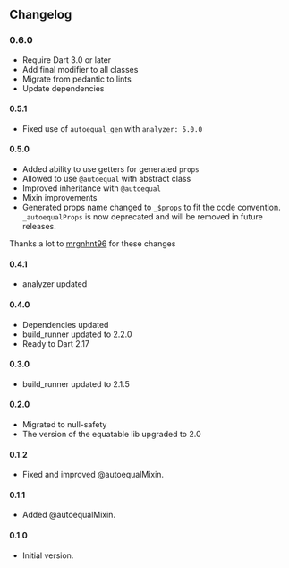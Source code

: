 ## Changelog

### 0.6.0

- Require Dart 3.0 or later
- Add final modifier to all classes
- Migrate from pedantic to lints
- Update dependencies

#### 0.5.1

- Fixed use of `autoequal_gen` with `analyzer: 5.0.0`

#### 0.5.0

- Added ability to use getters for generated `props`
- Allowed to use `@autoequal` with abstract class
- Improved inheritance with `@autoequal`
- Mixin improvements
- Generated props name changed to `_$props` to fit the code convention. `_autoequalProps` is now deprecated and will be
  removed in future releases.

Thanks a lot to [mrgnhnt96](https://github.com/mrgnhnt96) for these changes

#### 0.4.1

- analyzer updated

#### 0.4.0

- Dependencies updated
- build_runner updated to 2.2.0
- Ready to Dart 2.17

#### 0.3.0

- build_runner updated to 2.1.5

#### 0.2.0

- Migrated to null-safety
- The version of the equatable lib upgraded to 2.0

#### 0.1.2

- Fixed and improved @autoequalMixin.

#### 0.1.1

- Added @autoequalMixin.

#### 0.1.0

- Initial version.


